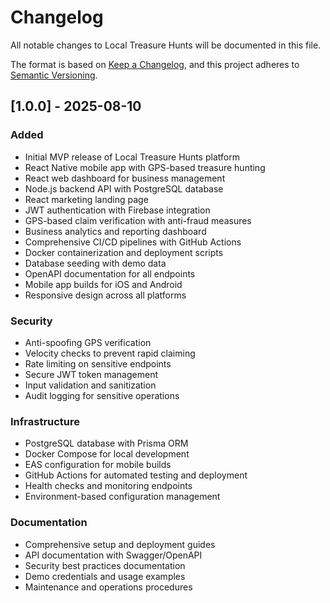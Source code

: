 # Changelog

All notable changes to Local Treasure Hunts will be documented in this file.

The format is based on [Keep a Changelog](https://keepachangelog.com/en/1.0.0/),
and this project adheres to [Semantic Versioning](https://semver.org/spec/v2.0.0.html).

## [1.0.0] - 2025-08-10

### Added
- Initial MVP release of Local Treasure Hunts platform
- React Native mobile app with GPS-based treasure hunting
- React web dashboard for business management
- Node.js backend API with PostgreSQL database
- React marketing landing page
- JWT authentication with Firebase integration
- GPS-based claim verification with anti-fraud measures
- Business analytics and reporting dashboard
- Comprehensive CI/CD pipelines with GitHub Actions
- Docker containerization and deployment scripts
- Database seeding with demo data
- OpenAPI documentation for all endpoints
- Mobile app builds for iOS and Android
- Responsive design across all platforms

### Security
- Anti-spoofing GPS verification
- Velocity checks to prevent rapid claiming
- Rate limiting on sensitive endpoints
- Secure JWT token management
- Input validation and sanitization
- Audit logging for sensitive operations

### Infrastructure
- PostgreSQL database with Prisma ORM
- Docker Compose for local development
- EAS configuration for mobile builds
- GitHub Actions for automated testing and deployment
- Health checks and monitoring endpoints
- Environment-based configuration management

### Documentation
- Comprehensive setup and deployment guides
- API documentation with Swagger/OpenAPI
- Security best practices documentation
- Demo credentials and usage examples
- Maintenance and operations procedures

